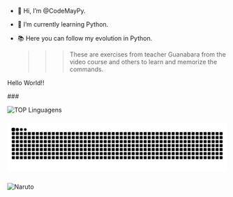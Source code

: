 - 👋 Hi, I’m @CodeMayPy.
- 🌱 I’m currently learning Python.
- 📚 Here you can follow my evolution in Python.

  >>> These are exercises from teacher Guanabara from the video course and others to learn and memorize the commands.


<p align="left">Hello World!!</p>
###

 ![TOP Linguagens](https://github-readme-stats.vercel.app/api/top-langs/?username=UTILIZADOR&layout=compact&theme=dracula)

###

<img src="https://raw.githubusercontent.com/CodeMayPy/CodeMayPy/output/snake.svg" alt="Snake animation" />

###


![Naruto](https://i.giphy.com/media/v1.Y2lkPTc5MGI3NjExNWdsZDUwZnpnb3p2MHA2cjI0am5tNzh6bWMyZzl2dnR4MTAzYXpoaSZlcD12MV9pbnRlcm5hbF9naWZfYnlfaWQmY3Q9Zw/sr9VDW732xLby/giphy.gif)

###
